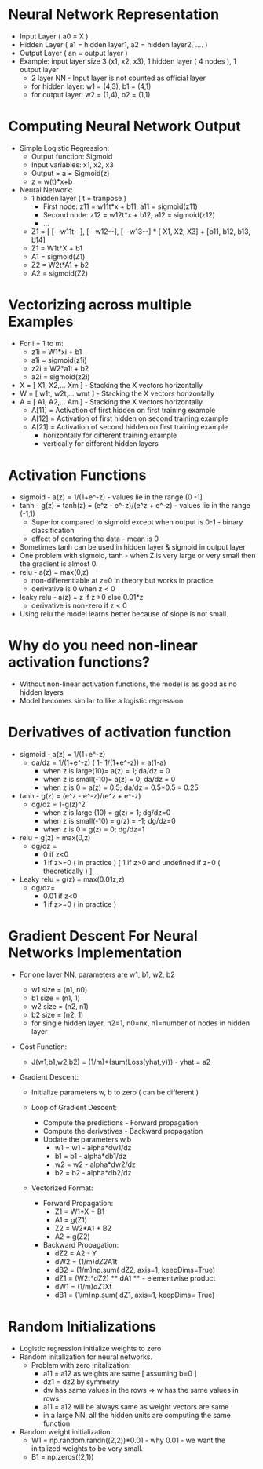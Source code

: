 # Neural Network Representation

  - Input Layer ( a0 = X )
  - Hidden Layer ( a1 = hidden layer1, a2 = hidden layer2, .... )  
  - Output Layer ( an = output layer )
  - Example: input layer size 3 (x1, x2, x3), 1 hidden layer ( 4 nodes ), 1 output layer
    - 2 layer NN - Input layer is not counted as official layer
    - for hidden layer: w1 = (4,3), b1 = (4,1)
    - for output layer: w2 = (1,4), b2 = (1,1)
  
# Computing Neural Network Output

  - Simple Logistic Regression:
    - Output function: Sigmoid
    - Input variables: x1, x2, x3
    - Output = a = Sigmoid(z)
    - z = w(t)*x+b
  - Neural Network:
    - 1 hidden layer ( t = tranpose )
      - First node: z11 = w11t*x + b11, a11 = sigmoid(z11)
      - Second node: z12 = w12t*x + b12, a12 = sigmoid(z12)
      - ...
    - Z1 = [ [--w11t--], [--w12--], [--w13--] * [ X1, X2, X3] + [b11, b12, b13, b14]
    - Z1 = W1t*X + b1
    - A1 = sigmoid(Z1)
    - Z2 = W2t*A1 + b2
    - A2 = sigmoid(Z2)
    
# Vectorizing across multiple Examples

  - For i = 1 to m:
    - z1i = W1*xi + b1
    - a1i = sigmoid(z1i)
    - z2i = W2*a1i + b2
    - a2i = sigmoid(z2i)
  - X = [ X1, X2,... Xm ] - Stacking the X vectors horizontally
  - W = [ w1t, w2t,... wmt ] - Stacking the X vectors horizontally
  - A = [ A1, A2,... Am ] - Stacking the X vectors horizontally
    - A[11] = Activation of first hidden on first training example
    - A[12] = Activation of first hidden on second training example
    - A[21] = Activation of second hidden on first training example
      - horizontally for different training example
      - vertically for different hidden layers
 
 # Activation Functions
 
  - sigmoid - a(z) = 1/(1+e^-z) - values lie in the range (0 -1]
  - tanh - g(z) = tanh(z) = (e^z - e^-z)/(e^z + e^-z) - values lie in the range (-1,1) 
    - Superior compared to sigmoid except when output is 0-1 - binary classification
    - effect of centering the data - mean is 0
  - Sometimes tanh can be used in hidden layer & sigmoid in output layer
  - One problem with sigmoid, tanh -  when Z is very large or very small then the gradient is almost 0.
  - relu - a(z) = max(0,z)
    - non-differentiable at z=0 in theory but works in practice
    - derivative is 0 when z < 0
  - leaky relu - a(z) = z if z >0 else 0.01*z
    - derivative is non-zero if z < 0
  - Using relu the model learns better because of slope is not small.

# Why do you need non-linear activation functions?

  - Without non-linear activation functions, the model is as good as no hidden layers
  - Model becomes similar to like a logistic regression

# Derivatives of activation function

  - sigmoid - a(z) = 1/(1+e^-z)
    - da/dz = 1/(1+e^-z) ( 1- 1/(1+e^-z)) = a(1-a)
      - when z is large(10)= a(z) = 1; da/dz = 0
      - when z is small(-10)= a(z) = 0; da/dz = 0
      - when z is 0 = a(z) = 0.5; da/dz = 0.5*0.5 = 0.25
  - tanh - g(z) = (e^z - e^-z)/(e^z + e^-z)
    - dg/dz = 1-g(z)^2
      - when z is large (10) = g(z) = 1; dg/dz=0
      - when z is small(-10) = g(z) = -1; dg/dz=0
      - when z is 0 = g(z) = 0; dg/dz=1
  - relu = g(z) = max(0,z)
    - dg/dz =
      - 0 if z<0
      - 1 if z>=0 ( in practice ) [ 1 if z>0 and undefined if z=0 ( theoretically ) ]
  - Leaky relu = g(z) = max(0.01z,z)
    - dg/dz=
      - 0.01 if z<0
      - 1 if z>=0 ( in practice )      

# Gradient Descent For Neural Networks Implementation

  - For one layer NN, parameters are w1, b1, w2, b2
    - w1 size = (n1, n0)
    - b1 size = (n1, 1)
    - w2 size = (n2, n1)
    - b2 size = (n2, 1)
    - for single hidden layer, n2=1, n0=nx, n1=number of nodes in hidden layer
    
  - Cost Function:
    - J(w1,b1,w2,b2) = (1/m)*(sum(Loss(yhat,y))) - yhat = a2
    
  - Gradient Descent:
    - Initialize parameters w, b to zero ( can be different )
    - Loop of Gradient Descent:
      - Compute the predictions - Forward propagation
      - Compute the derivatives - Backward propagation
      - Update the parameters w,b
        - w1 = w1 - alpha*dw1/dz
        - b1 = b1 - alpha*db1/dz
        - w2 = w2 - alpha*dw2/dz
        - b2 = b2 - alpha*db2/dz  
        
    - Vectorized Format:
      - Forward Propagation:
        - Z1 = W1*X + B1
        - A1 = g(Z1)
        - Z2 = W2*A1 + B2
        - A2 = g(Z2)
      - Backward Propagation:
        - dZ2 = A2 - Y
        - dW2 = (1/m)*dZ2*A1t
        - dB2 = (1/m)np.sum( dZ2, axis=1, keepDims=True)
        - dZ1 = (W2t*dZ2) ** dA1   ** - elementwise product
        - dW1 = (1/m)*dZ1*Xt
        - dB1 = (1/m)np.sum( dZ1, axis=1, keepDims= True)
        
# Random Initializations

  - Logistic regression initialize weights to zero
  - Random initalization for neural networks.
    - Problem with zero initalization:
      - a11 = a12 as weights are same [ assuming b=0 ]
      - dz1 = dz2 by symmetry
      - dw has same values in the rows => w has the same values in rows
      - a11 = a12 will be always same as weight vectors are same
      - in a large NN, all the hidden units are computing the same function
  - Random weight initialization: 
    - W1 = np.random.randn((2,2))*0.01 - why 0.01 - we want the initalized weights to be very small.
    - B1 = np.zeros((2,1))
      
      
